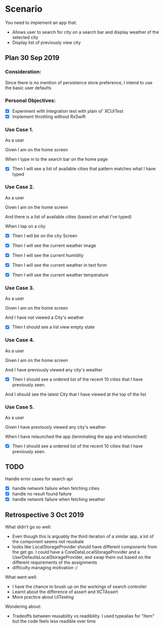 # Scenario #
You need to implement an app that:
- Allows user to search for city on a search bar and display weather of the selected city
- Display list of previously view city

## Plan 30 Sep 2019 ##

### Consideration: ###
Since there is  no mention of persistence store preference, I intend to use the basic user defaults


### Personal Objectives: ###
- [x] Experiment with Integration test with plain ol' XCUITest
- [x] Implement throttling without RxSwift

### Use Case 1. ###

As a user

Given I am on the home screen

When I type in to the search bar on the home page

- [x] Then I will see a list of available cities that pattern matches what I have typed

### Use Case 2. ###

As a user

Given I am on the home screen

And there is a list of available cities (based on what I've typed)
 
When I tap on a city

- [x] Then I will be on the city Screen

- [x] Then I will see the current weather image

- [x] Then I will see the current humidity

- [x] Then I will see the current weather in text form

- [x] Then I will see the current weather temperature

### Use Case 3. ###

As a user

Given I am on the home screen

And I have not viewed a City's weather

- [x]  Then I should see a list view empty state

### Use Case 4. ###

As a user

Given I am on the home screen

And I have previously viewed any city's weather

- [x] Then I should see a ordered list of the recent 10 cities that I have previously seen.

And I should see the latest City that I have viewed at the top of the list
 

### Use Case 5. ###

As a user

Given I have previously viewed any city's weather

When I have relaunched the app (terminating the app and relaunched)

- [x] Then I should see a ordered list of the recent 10 cities that I have previously seen.

## TODO ##
Handle error cases for search api
- [x] handle network failure when fetching cities
- [x] handle no result found failure
- [x] handle network failure when fetching weather
## Retrospective 3 Oct 2019 ##
What didn't go so well:
- Even though this is arguably the third iteration of a similar app, a lot of the component seems not reusbale
- looks like LocalStorageProvider should have different components from the get go. I could have a CoreDataLocalStorageProvider and a UserDefaultsLocalStorageProvider, and swap them out based on the different requirements of the assignments
- difficulty managing motivation :/

What went well:
- I have the chance to brush up on the workings of search controller
- Learnt about the difference of assert and XCTAssert
- More practice about UITesting

Wondering about:
- Tradeoffs between reusability vs readibility. I used typealias for "Item" but the code feels less readible over time

